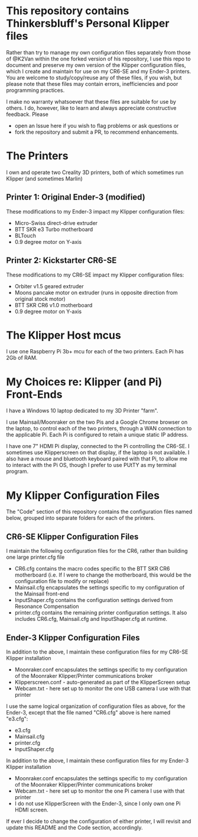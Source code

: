 # This repository contains Thinkersbluff's Personal Klipper files

Rather than try to manage my own configuration files separately from those of @K2Van within the one forked version of his repository, I use this repo to document and preserve my own version of the Klipper configuration files, which I create and maintain for use on my CR6-SE and my Ender-3 printers. You are welcome to study/copy/reuse any of these files, if you wish, but please note that these files may contain errors, inefficiencies and poor programming practices. 

I make no warranty whatsoever that these files are suitable for use by others.  I do, however, like to learn and always appreciate constructive feedback. 
Please 
 - open an Issue here if you wish to flag problems or ask questions or 
 - fork the repository and submit a PR, to recommend enhancements.

# The Printers
I own and operate two Creality 3D printers, both of which sometimes run Klipper (and sometimes Marlin)

## Printer 1: Original Ender-3 (modified)

These modifications to my Ender-3 impact my Klipper configuration files:
 - Micro-Swiss direct-drive extruder
 - BTT SKR e3 Turbo motherboard
 - BLTouch
 - 0.9 degree motor on Y-axis
 
 ## Printer 2: Kickstarter CR6-SE
 
 These modifications to my CR6-SE impact my Klipper configuration files:
 - Orbiter v1.5 geared extruder
 - Moons pancake motor on extruder (runs in opposite direction from original stock motor)
 - BTT SKR CR6 v1.0 motherboard
 - 0.9 degree motor on Y-axis
 
 # The Klipper Host mcus

I use one Raspberry Pi 3b+ mcu for each of the two printers.  Each Pi has 2Gb of RAM.

# My Choices re: Klipper (and Pi) Front-Ends

I have a Windows 10 laptop dedicated to my 3D Printer "farm".

I use Mainsail/Moonraker on the two Pis and a Google Chrome browser on the laptop, to control each of the two printers, through a WAN connection to the applicable Pi.  Each Pi is configured to retain a unique static IP address.

I have one 7" HDMI Pi display, connected to the Pi controlling the CR6-SE. I sometimes use Klipperscreen on that display, if the laptop is not available.  I also have a mouse and bluetooth keyboard paired with that Pi, to allow me to interact with the Pi OS, though I prefer to use PUtTY as my terminal program. 

# My Klipper Configuration Files

The "Code" section of this repository contains the configuration files named below, grouped into separate folders for each of the printers.

## CR6-SE Klipper Configuration Files

I maintain the following configuration files for the CR6, rather than building one large printer.cfg file
- CR6.cfg  contains the macro codes specific to the BTT SKR CR6 motherboard (i.e. If I were to change the motherboard, this would be the configuration file to modify or replace)
- Mainsail.cfg encapsulates the settings specific to my configuration of the Mainsail front-end
- InputShaper.cfg contains the configuration settings derived from Resonance Compensation
- printer.cfg contains the remaining printer configuration settings. It also includes CR6.cfg, Mainsail.cfg and InputShaper.cfg at runtime.
## Ender-3 Klipper Configuration Files

In addition to the above, I maintain these configuration files for my CR6-SE Klipper installation
- Moonraker.conf encapsulates the settings specific to my configuration of the Moonraker Klipper/Printer communications broker
- Klipperscreen.conf - auto-generated as part of the KlipperScreen setup
- Webcam.txt - here set up to monitor the one USB camera I use with that printer

I use the same logical organization of configuration files as above, for the Ender-3, except that the file named "CR6.cfg" above is here named "e3.cfg":
 - e3.cfg
 - Mainsail.cfg
 - printer.cfg
 - InputShaper.cfg
 
 In addition to the above, I maintain these configuration files for my Ender-3 Klipper installation
- Moonraker.conf encapsulates the settings specific to my configuration of the Moonraker Klipper/Printer communications broker
- Webcam.txt - here set up to monitor the one Pi camera I use with that printer
- I do not use KlipperScreen with the Ender-3, since I only own one Pi HDMI screen.

If ever I decide to change the configuration of either printer, I will revisit and update this README and the Code section, accordingly.
